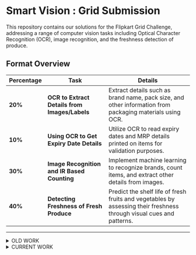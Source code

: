 # Smart Vision :  Grid  Submission

This repository contains our solutions for the Flipkart Grid Challenge, addressing a range of computer vision tasks including Optical Character Recognition (OCR), image recognition, and the freshness detection of produce.

## Format Overview


| **Percentage** | **Task**                                    | **Details**                                                                 |
|----------------|---------------------------------------------|-----------------------------------------------------------------------------|
| **20%**        | **OCR to Extract Details from Images/Labels**| Extract details such as brand name, pack size, and other information from packaging materials using OCR. |
| **10%**        | **Using OCR to Get Expiry Date Details**     | Utilize OCR to read expiry dates and MRP details printed on items for validation purposes. |
| **30%**        | **Image Recognition and IR Based Counting**  | Implement machine learning to recognize brands, count items, and extract other details from images. |
| **40%**        | **Detecting Freshness of Fresh Produce**     | Predict the shelf life of fresh fruits and vegetables by assessing their freshness through visual cues and patterns. |

---
<details>
<summary> OLD WORK </summary>

## Task 1 & 2
### Preprocessing Techniques for Image enhancement:
 The preprocessing pipeline uses multiple image processing techniques to improve image quality and structure, making it more suitable for OCR tasks. The steps include denoising, sharpening, scaling, binarization, border handling, and more.

Method 1:
1. *Image Loading*: Loads the image from the given path.
2. *LAB Color Space Conversion*: Converts the image from the BGR color space to LAB, which separates the lightness (L) channel from the color (A and B) channels.
3. *Contrast Limited Adaptive Histogram Equalization (CLAHE)*: Enhances the contrast of the image using CLAHE, applied only to the L channel (lightness) of the LAB image. CLAHE prevents over-amplifying noise while improving contrast in local regions of the image.
4. *LAB to BGR Conversion*: Converts the LAB image back to BGR format after contrast enhancement.
5. *Denoising*: Reduces noise using the Non-Local Means Denoising algorithm for colored images, preserving details while smoothing unwanted noise.
6. *Image Sharpening*: A kernel-based sharpening filter is applied to enhance text and other important details in the image.
7. *Saving the Preprocessed Image*: The final preprocessed image is saved to the specified output path.

Method 2:
1. *Image Loading and Alpha Channel Removal*: The image is loaded, and if it contains an alpha channel, it's converted to a standard RGB image.
2. *Color Inversion*: The image colors are inverted using a bitwise NOT operation.
3. *Rescaling*: The image is resized by 150% to improve OCR accuracy.
4. *Binarization*: The image is converted to grayscale and then binarized using Otsu’s thresholding.
5. *Noise Removal*: Morphological transformations (dilation and erosion) are applied to remove noise.
6. *Dilation and Erosion*: These operations are used to enhance text features.
7. *Border Removal*: Borders around the document or text are removed using contour detection.
8. *Border Addition*: Additional borders are added to ensure no text is cropped.
9. (Optional) *Deskewing*: Skew angle detection and correction to straighten tilted images.





# OCR-based Content Extraction using PaddleOCR and Gemini API

This project uses **PaddleOCR** to extract text from images and the **Gemini API** to process and display specific content such as brand names, expiry dates, and other key details. 

### Key Features:
- **Text detection and recognition** via PaddleOCR.
- **Content extraction** (e.g., brand names, expiry dates) using the Gemini API.
- Clean and structured output display.

### Requirements:
- Python 3.7+
- PaddleOCR and PaddlePaddle libraries
- Gemini API key for content extraction

### Example Output:
- **Brand Name**: XYZ Corp.
- **Expiry Date**: 12/31/2025


### original image 
![trail1](https://github.com/user-attachments/assets/5f6329cb-9a7b-4613-82d0-8769c55c4b8b)


### Preprocessed image


![WhatsApp Image 2024-10-20 at 7 55 25 PM](https://github.com/user-attachments/assets/2ecd2a15-1f02-4a3f-9a80-5dd6d38f5c5d)


OCR extracted(only few details extracted are shown here):
1. **Brand Name:** The Baker's Dozen
2. **Product Name:** Banana Walnut Cake
3. **Manufacturing Date:** 10/09/24 (September 10, 2024)
4. **Expiry Date:** 09/12/24 (December 9, 2024)
5. **Net Quantity:** 150g
6. **Price:** ₹185 (inclusive of all taxes) 
7. **Ingredient in grams:** (Note: The provided text lists ingredients by percentage, not grams. To convert, you would need to multiply the percentage by the net quantity (150g). However, it's challenging to do this accurately as the formatting is inconsistent.)

   * **Banana:** 19% of 150g = 28.5g
   * **Wholewheat Flour (Atta):** 14% of 150g = 21g
   * **Walnuts:** 13% of 150g = 19.5g
   * **Whole Egg Powder:**  (Percentage not specified)
   * **Banana Powder:** (Percentage not specified)
   * **Raisins:** (Percentage not specified)
   * **Agen:** (Percentage not specified)
   * **INS 500 (i) Preservative:** (Percentage not specified)
   * **INS 202, N:** (Percentage not specified)
  
## Task 3 
### Brand Logo Detection using YOLOv8
![test1_detected_logo](https://github.com/user-attachments/assets/5d38f070-27e0-4b28-9f6a-3eb3c1531188)

This task provides a framework for brand logo detection using the YOLOv8 model, an advanced deep-learning framework for efficient object detection.


### Summary of Work Done

The project focuses on detecting brand logos within images using the YOLOv8 model.

#### Installation Process

1. **Environment Setup**: The project requires a specific version of PyTorch along with related libraries like torchvision and torchaudio, which can be installed using `pip`. The command provided installs the necessary packages while ensuring compatibility with CUDA 11.6, which is important for utilizing GPU acceleration.

2. **Dependencies**: All other required libraries are installed from a `requirements.txt` file, simplifying the setup process.

3. **Model Weights Download**: The project includes pre-trained model weights that are crucial for brand logo detection. These weights are downloaded from provided links and organized into directories for easy access during inference.

---

### Brand-Logo Detection

The core functionality of the project is to detect brand logos within images. This is accomplished by executing a specific Python script, `main_detection_yolov8.py`, with parameters that specify the model to use and the image to analyze. The results of the detection are saved in a designated results directory.

#### Inference Process

- By running the detection script, users can leverage the power of YOLOv8 to perform inference on images containing brand logos. The model processes the input image and outputs the detected logos, demonstrating its ability to identify and localize logos in diverse contexts accurately.

### Yolov8 Counting Process & Verification with IR Sensor

- To count the number of objects we use YOLO-v8, which classifies the object into one of the classes from the classes present in the COCO dataset. We count the bounding boxes with a confidence score of more than 75 percent. We verify this count using an LM-393 IR sensor which is attached to the conveyor belt as shown in the video. As the object crosses the sensor, the count is updated and displayed on a LCD display.

- 
![image](https://github.com/user-attachments/assets/ff484302-bfe3-4011-9b7e-7e9f98518823)


### IR Counting

![ir_count_0](https://github.com/user-attachments/assets/a197d6d6-a8e0-400c-ac75-3be19923efe6)

![ir_count_1](https://github.com/user-attachments/assets/8327fc1a-0f42-432d-a1c9-dca849c786ab)


## TASK 4

### Dataset Preparation:
Method 1:
Prepared the dataset using a hardware setup which automatically clicks photos every 15 min for 7 days using Raspberry Pi based camera module.

![setup](https://github.com/user-attachments/assets/01982ceb-2a89-4f95-9df9-cd7f09e4d518)

Method 2 :
Used a time lapse video available on internet and segmented frames for different stages of the fruit’s life cycle.

### Solution
Used Yolo-v8 , Pretrained Alexnet with transfer learning to predict freshness index.Created a regression based freshness score (exponential) where 0 indicates the most fresh and 100 indicates rotten fruit.

![image](https://github.com/user-attachments/assets/589c4be1-50dd-47c9-9a4e-88d6e6fa66cc)

Here 64.32 means it should be consumed as soon as possible while other banana with 29 score means it has time to get rotten.



---
</details>

<details>
 <summary> CURRENT WORK </summary>

 ### Brand Recoginition and Expiry Details

 #### Approach 1

 <img width="2171" alt="Drawing" src="https://github.com/user-attachments/assets/f1ab3c29-fd41-4d67-91a2-12d91ef2c432" />

 #### Approach 2
 
![old_arch](https://github.com/user-attachments/assets/7340ab43-8519-48c3-a2a1-99ed8e61d178)

Some Results:
![brand_appr_result1](https://github.com/user-attachments/assets/2a4fada5-df6a-4cfd-b660-4a1329b3ab68)

![brand_appr_result2](https://github.com/user-attachments/assets/abaf647e-d2aa-487c-a6a6-253e97cca8b8)



 ### Item Counting

 #### Approach 1
 Finetuned YOLOv11 with custom dataset
 
 ![yolo_arch](https://github.com/user-attachments/assets/14f3ebf1-238f-4627-a7ba-9aab19326591)

 
 
 #### Approach 2
 
### Freshness Detection

#### Approach 1
     
#### Approach 2
</details>
